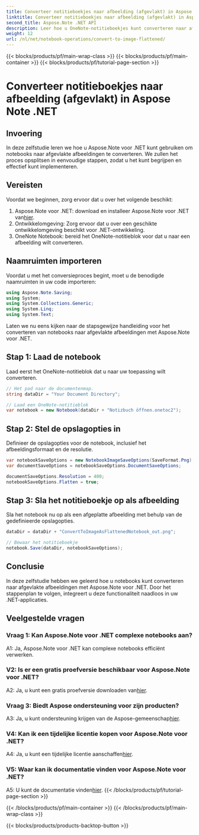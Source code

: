 ```yaml
---
title: Converteer notitieboekjes naar afbeelding (afgevlakt) in Aspose Note .NET
linktitle: Converteer notitieboekjes naar afbeelding (afgevlakt) in Aspose Note .NET
second_title: Aspose.Note .NET API
description: Leer hoe u OneNote-notitieboekjes kunt converteren naar afgeplatte afbeeldingen met Aspose.Note voor .NET. Stapsgewijze handleiding voor naadloze integratie.
weight: 12
url: /nl/net/notebook-operations/convert-to-image-flattened/
---
```


{{< blocks/products/pf/main-wrap-class >}}
{{< blocks/products/pf/main-container >}}
{{< blocks/products/pf/tutorial-page-section >}}

# Converteer notitieboekjes naar afbeelding (afgevlakt) in Aspose Note .NET

## Invoering

In deze zelfstudie leren we hoe u Aspose.Note voor .NET kunt gebruiken om notebooks naar afgevlakte afbeeldingen te converteren. We zullen het proces opsplitsen in eenvoudige stappen, zodat u het kunt begrijpen en effectief kunt implementeren.

## Vereisten

Voordat we beginnen, zorg ervoor dat u over het volgende beschikt:

1.  Aspose.Note voor .NET: download en installeer Aspose.Note voor .NET van[hier](https://releases.aspose.com/note/net/).
2. Ontwikkelomgeving: Zorg ervoor dat u over een geschikte ontwikkelomgeving beschikt voor .NET-ontwikkeling.
3. OneNote Notebook: bereid het OneNote-notitieblok voor dat u naar een afbeelding wilt converteren.

## Naamruimten importeren

Voordat u met het conversieproces begint, moet u de benodigde naamruimten in uw code importeren:

```csharp
using Aspose.Note.Saving;
using System;
using System.Collections.Generic;
using System.Linq;
using System.Text;
```

Laten we nu eens kijken naar de stapsgewijze handleiding voor het converteren van notebooks naar afgevlakte afbeeldingen met Aspose.Note voor .NET.

## Stap 1: Laad de notebook

Laad eerst het OneNote-notitieblok dat u naar uw toepassing wilt converteren.

```csharp
// Het pad naar de documentenmap.
string dataDir = "Your Document Directory";

// Laad een OneNote-notitieblok
var notebook = new Notebook(dataDir + "Notizbuch öffnen.onetoc2");
```

## Stap 2: Stel de opslagopties in

Definieer de opslagopties voor de notebook, inclusief het afbeeldingsformaat en de resolutie.

```csharp
var notebookSaveOptions = new NotebookImageSaveOptions(SaveFormat.Png);
var documentSaveOptions = notebookSaveOptions.DocumentSaveOptions;

documentSaveOptions.Resolution = 400;
notebookSaveOptions.Flatten = true;
```

## Stap 3: Sla het notitieboekje op als afbeelding

Sla het notebook nu op als een afgeplatte afbeelding met behulp van de gedefinieerde opslagopties.

```csharp
dataDir = dataDir + "ConvertToImageAsFlattenedNotebook_out.png";

// Bewaar het notitieboekje
notebook.Save(dataDir, notebookSaveOptions);
```

## Conclusie

In deze zelfstudie hebben we geleerd hoe u notebooks kunt converteren naar afgevlakte afbeeldingen met Aspose.Note voor .NET. Door het stappenplan te volgen, integreert u deze functionaliteit naadloos in uw .NET-applicaties.

## Veelgestelde vragen

### Vraag 1: Kan Aspose.Note voor .NET complexe notebooks aan?

A1: Ja, Aspose.Note voor .NET kan complexe notebooks efficiënt verwerken.

### V2: Is er een gratis proefversie beschikbaar voor Aspose.Note voor .NET?

 A2: Ja, u kunt een gratis proefversie downloaden van[hier](https://releases.aspose.com/).

### Vraag 3: Biedt Aspose ondersteuning voor zijn producten?

 A3: Ja, u kunt ondersteuning krijgen van de Aspose-gemeenschap[hier](https://forum.aspose.com/c/note/28).

### V4: Kan ik een tijdelijke licentie kopen voor Aspose.Note voor .NET?

 A4: Ja, u kunt een tijdelijke licentie aanschaffen[hier](https://purchase.aspose.com/temporary-license/).

### V5: Waar kan ik documentatie vinden voor Aspose.Note voor .NET?

 A5: U kunt de documentatie vinden[hier](https://reference.aspose.com/note/net/).
{{< /blocks/products/pf/tutorial-page-section >}}

{{< /blocks/products/pf/main-container >}}
{{< /blocks/products/pf/main-wrap-class >}}

{{< blocks/products/products-backtop-button >}}
